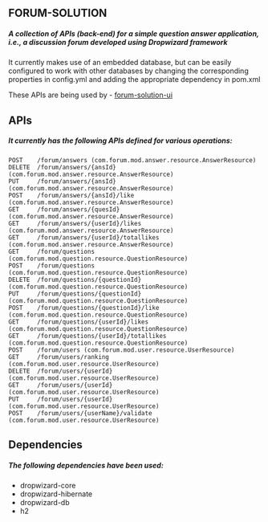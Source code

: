 ## FORUM-SOLUTION

##### A collection of APIs (back-end) for a simple question answer application, i.e., a discussion forum developed using Dropwizard framework

It currently makes use of an embedded database, but can be easily configured to work with other databases by changing the corresponding properties in config.yml and adding the appropriate dependency in pom.xml

These APIs are being used by - [forum-solution-ui](https://github.com/theSaurabhMhatre/forum-solution-ui)

## APIs

##### It currently has the following APIs defined for various operations:

    POST    /forum/answers (com.forum.mod.answer.resource.AnswerResource)
    DELETE  /forum/answers/{ansId} (com.forum.mod.answer.resource.AnswerResource)
    PUT     /forum/answers/{ansId} (com.forum.mod.answer.resource.AnswerResource)
    POST    /forum/answers/{ansId}/like (com.forum.mod.answer.resource.AnswerResource)
    GET     /forum/answers/{quesId} (com.forum.mod.answer.resource.AnswerResource)
    GET     /forum/answers/{userId}/likes (com.forum.mod.answer.resource.AnswerResource)
    GET     /forum/answers/{userId}/totallikes (com.forum.mod.answer.resource.AnswerResource)
    GET     /forum/questions (com.forum.mod.question.resource.QuestionResource)
    POST    /forum/questions (com.forum.mod.question.resource.QuestionResource)
    DELETE  /forum/questions/{questionId} (com.forum.mod.question.resource.QuestionResource)
    PUT     /forum/questions/{questionId} (com.forum.mod.question.resource.QuestionResource)
    POST    /forum/questions/{questionId}/like (com.forum.mod.question.resource.QuestionResource)
    GET     /forum/questions/{userId}/likes (com.forum.mod.question.resource.QuestionResource)
    GET     /forum/questions/{userId}/totallikes (com.forum.mod.question.resource.QuestionResource)
    POST    /forum/users (com.forum.mod.user.resource.UserResource)
    GET     /forum/users/ranking (com.forum.mod.user.resource.UserResource)
    DELETE  /forum/users/{userId} (com.forum.mod.user.resource.UserResource)
    GET     /forum/users/{userId} (com.forum.mod.user.resource.UserResource)
    PUT     /forum/users/{userId} (com.forum.mod.user.resource.UserResource)
    POST    /forum/users/{userName}/validate (com.forum.mod.user.resource.UserResource)

## Dependencies

##### The following dependencies have been used:
- dropwizard-core
- dropwizard-hibernate
- dropwizard-db
- h2
